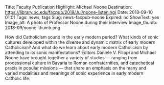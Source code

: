 Title: Faculty Publication Highlight: Michael Noone
Destination: https://library.bc.edu/facpub/2018/Jul/noone-listening/
Date: 2018-09-10 01:01 
Tags: news, tags 
Slug: news-facpub-noone
Expired: no
ShowText: yes
Image_alt: A photo of Professor Noone during their interview
Image_thumb: 2018-09/noone-thumb.png

How did Catholicism sound in the early modern period? What kinds of sonic cultures developed within the diverse and dynamic matrix of early modern Catholicism? And what do we learn about early modern Catholicism by attending to its sonic manifestations? Editors Daniele V. Filippi and Michael Noone have brought together a variety of studies — ranging from processional culture in Bavaria to Roman confraternities, and catechetical praxis in popular missions — that share an emphasis on the many and varied modalities and meanings of sonic experience in early modern Catholic life.